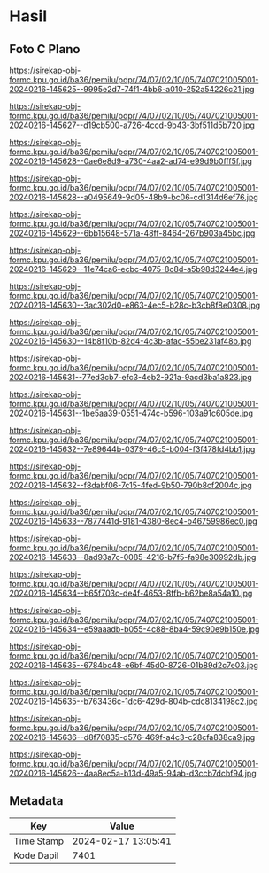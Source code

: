 # Hasil

## Foto C Plano

https://sirekap-obj-formc.kpu.go.id/ba36/pemilu/pdpr/74/07/02/10/05/7407021005001-20240216-145625--9995e2d7-74f1-4bb6-a010-252a54226c21.jpg

https://sirekap-obj-formc.kpu.go.id/ba36/pemilu/pdpr/74/07/02/10/05/7407021005001-20240216-145627--d19cb500-a726-4ccd-9b43-3bf511d5b720.jpg

https://sirekap-obj-formc.kpu.go.id/ba36/pemilu/pdpr/74/07/02/10/05/7407021005001-20240216-145628--0ae6e8d9-a730-4aa2-ad74-e99d9b0fff5f.jpg

https://sirekap-obj-formc.kpu.go.id/ba36/pemilu/pdpr/74/07/02/10/05/7407021005001-20240216-145628--a0495649-9d05-48b9-bc06-cd1314d6ef76.jpg

https://sirekap-obj-formc.kpu.go.id/ba36/pemilu/pdpr/74/07/02/10/05/7407021005001-20240216-145629--6bb15648-571a-48ff-8464-267b903a45bc.jpg

https://sirekap-obj-formc.kpu.go.id/ba36/pemilu/pdpr/74/07/02/10/05/7407021005001-20240216-145629--11e74ca6-ecbc-4075-8c8d-a5b98d3244e4.jpg

https://sirekap-obj-formc.kpu.go.id/ba36/pemilu/pdpr/74/07/02/10/05/7407021005001-20240216-145630--3ac302d0-e863-4ec5-b28c-b3cb8f8e0308.jpg

https://sirekap-obj-formc.kpu.go.id/ba36/pemilu/pdpr/74/07/02/10/05/7407021005001-20240216-145630--14b8f10b-82d4-4c3b-afac-55be231af48b.jpg

https://sirekap-obj-formc.kpu.go.id/ba36/pemilu/pdpr/74/07/02/10/05/7407021005001-20240216-145631--77ed3cb7-efc3-4eb2-921a-9acd3ba1a823.jpg

https://sirekap-obj-formc.kpu.go.id/ba36/pemilu/pdpr/74/07/02/10/05/7407021005001-20240216-145631--1be5aa39-0551-474c-b596-103a91c605de.jpg

https://sirekap-obj-formc.kpu.go.id/ba36/pemilu/pdpr/74/07/02/10/05/7407021005001-20240216-145632--7e89644b-0379-46c5-b004-f3f478fd4bb1.jpg

https://sirekap-obj-formc.kpu.go.id/ba36/pemilu/pdpr/74/07/02/10/05/7407021005001-20240216-145632--f8dabf06-7c15-4fed-9b50-790b8cf2004c.jpg

https://sirekap-obj-formc.kpu.go.id/ba36/pemilu/pdpr/74/07/02/10/05/7407021005001-20240216-145633--7877441d-9181-4380-8ec4-b46759986ec0.jpg

https://sirekap-obj-formc.kpu.go.id/ba36/pemilu/pdpr/74/07/02/10/05/7407021005001-20240216-145633--8ad93a7c-0085-4216-b7f5-fa98e30992db.jpg

https://sirekap-obj-formc.kpu.go.id/ba36/pemilu/pdpr/74/07/02/10/05/7407021005001-20240216-145634--b65f703c-de4f-4653-8ffb-b62be8a54a10.jpg

https://sirekap-obj-formc.kpu.go.id/ba36/pemilu/pdpr/74/07/02/10/05/7407021005001-20240216-145634--e59aaadb-b055-4c88-8ba4-59c90e9b150e.jpg

https://sirekap-obj-formc.kpu.go.id/ba36/pemilu/pdpr/74/07/02/10/05/7407021005001-20240216-145635--6784bc48-e6bf-45d0-8726-01b89d2c7e03.jpg

https://sirekap-obj-formc.kpu.go.id/ba36/pemilu/pdpr/74/07/02/10/05/7407021005001-20240216-145635--b763436c-1dc6-429d-804b-cdc8134198c2.jpg

https://sirekap-obj-formc.kpu.go.id/ba36/pemilu/pdpr/74/07/02/10/05/7407021005001-20240216-145636--d8f70835-d576-469f-a4c3-c28cfa838ca9.jpg

https://sirekap-obj-formc.kpu.go.id/ba36/pemilu/pdpr/74/07/02/10/05/7407021005001-20240216-145626--4aa8ec5a-b13d-49a5-94ab-d3ccb7dcbf94.jpg


## Metadata

| Key        | Value               |
| ---------- | ------------------- |
| Time Stamp | 2024-02-17 13:05:41 |
| Kode Dapil | 7401                |



